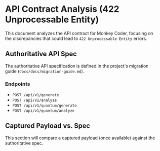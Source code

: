# API Contract Analysis (422 Unprocessable Entity)

This document analyzes the API contract for Monkey Coder, focusing on the discrepancies that could lead to `422 Unprocessable Entity` errors.

## Authoritative API Spec

The authoritative API specification is defined in the project's migration guide (`docs/docs/migration-guide.md`).

### Endpoints

*   `POST /api/v1/generate`
*   `POST /api/v1/analyze`
*   `POST /api/v1/quantum/generate`
*   `POST /api/v1/quantum/analyze`

## Captured Payload vs. Spec

This section will compare a captured payload (once available) against the authoritative spec.

